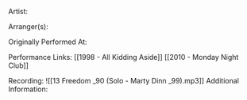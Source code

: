Artist:

  

Arranger(s):

  

Originally Performed At:

  

Performance Links:
[[1998 - All Kidding Aside]]
[[2010 - Monday Night Club]]

Recording:
![[13 Freedom _90  (Solo - Marty Dinn _99).mp3]]
Additional Information: